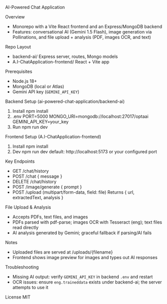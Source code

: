 AI-Powered Chat Application

Overview

- Monorepo with a Vite React frontend and an Express/MongoDB backend
- Features: conversational AI (Gemini 1.5 Flash), image generation via Pollinations, and file upload + analysis (PDF, images OCR, and text)

Repo Layout

- backend-ai/ Express server, routes, Mongo models
- A.I-ChatApplication-frontend/ React + Vite app

Prerequisites

- Node.js 18+
- MongoDB (local or Atlas)
- Gemini API key (`GEMINI_API_KEY`)

Backend Setup (ai-powered-chat-application/backend-ai)

1. Install
   npm install
2. .env
   PORT=5000
   MONGO_URI=mongodb://localhost:27017/optaai
   GEMINI_API_KEY=your_key
3. Run
   npm run dev

Frontend Setup (A.I-ChatApplication-frontend)

1. Install
   npm install
2. Dev
   npm run dev
   default: http://localhost:5173 or your configured port

Key Endpoints

- GET /chat/history
- POST /chat { message }
- DELETE /chat/history
- POST /image/generate { prompt }
- POST /upload (multipart/form-data, field: file)
  Returns { url, extractedText, analysis }

File Upload & Analysis

- Accepts PDFs, text files, and images
- PDFs parsed with pdf-parse; images OCR with Tesseract (eng); text files read directly
- AI analysis generated by Gemini; graceful fallback if parsing/AI fails

Notes

- Uploaded files are served at /uploads/{filename}
- Frontend shows image preview for images and types out AI responses

Troubleshooting

- Missing AI output: verify `GEMINI_API_KEY` in backend `.env` and restart
- OCR issues: ensure `eng.traineddata` exists under backend-ai; the server attempts to use it

License
MIT
